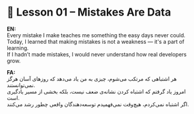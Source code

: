 # 🧠 Lesson 01 – Mistakes Are Data

**EN:**  
Every mistake I make teaches me something the easy days never could.  
Today, I learned that making mistakes is not a weakness — it's a part of learning.  
If I hadn’t made mistakes, I would never understand how real developers grow.

**FA:**  
هر اشتباهی که مرتکب می‌شوم، چیزی به من یاد می‌دهد که روزهای آسان هرگز نمی‌توانستند.  
امروز یاد گرفتم که اشتباه کردن نشانه‌ی ضعف نیست، بلکه بخشی از مسیر یادگیری است.  
اگر اشتباه نمی‌کردم، هیچ‌وقت نمی‌فهمیدم توسعه‌دهندگان واقعی چطور رشد می‌کنند.

